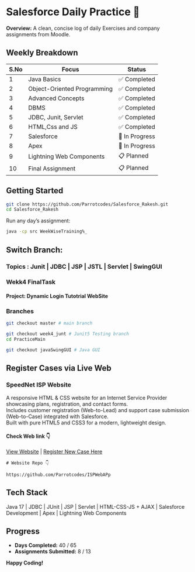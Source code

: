 # Salesforce Daily Practice 📅

**Overview:**
A clean, concise log of daily Exercises and company assignments from Moodle.

## Weekly Breakdown

| S.No | Focus                       | Status       |
|------|-----------------------------|--------------|
| 1    | Java Basics                 | ✅ Completed |
| 2    | Object-Oriented Programming | ✅ Completed |
| 3    | Advanced Concepts           | ✅ Completed |
| 4    | DBMS                        | ✅ Completed |
| 5    | JDBC, Junit, Servlet        | ✅ Completed |
| 6    | HTML,Css and JS             | ✅ Completed |
| 7    | Salesforce                  | 🔄 In Progress |
| 8    | Apex                        | 🔄 In Progress |
| 9    | Lightning Web Components    | 📋 Planned   |
| 10   | Final Assignment            | 📋 Planned   |




## Getting Started

```bash
git clone https://github.com/Parrotcodes/Salesforce_Rakesh.git
cd Salesforce_Rakesh
```

Run any day’s assignment:
```bash
java -cp src WeekWiseTraining%_
```

## Switch Branch:
### Topics : Junit | JDBC | JSP | JSTL | Servlet | SwingGUI


### Wekk4 FinalTask
#### Project: Dynamic Login Tutotrial WebSite

### Branches
```bash
git checkout master # main branch

git checkout week4_junt # Junit5 Testing branch
cd PracticeMain

git checkout javaSwingGUI # Java GUI 
```

## Register Cases via Live Web
### SpeedNet ISP Website
A responsive HTML & CSS website for an Internet Service Provider showcasing plans, registration, and contact forms.  
Includes customer registration (Web-to-Lead) and support case submission (Web-to-Case) integrated with Salesforce.  
Built with pure HTML5 and CSS3 for a modern, lightweight design.
#### Check Web link 👇
[View Website](https://parrotcodes.github.io/ISPWebAPp/) | [Register New Case Here](https://parrotcodes.github.io/ISPWebAPp/)

```
# Website Repo 👇

https://github.com/Parrotcodes/ISPWebAPp
```

## Tech Stack
Java 17 | JDBC | JUnit | JSP | Servlet | HTML-CSS-JS + AJAX | Salesforce Development | Apex | Lightning Web Components

## Progress
- **Days Completed:** 40 / 65
- **Assignments Submitted:** 8 / 13

**Happy Coding!**
